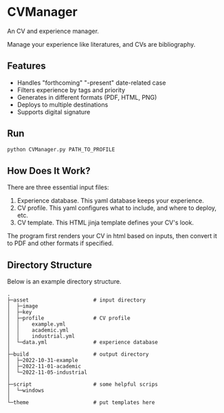# CVManager

An CV and experience manager.

Manage your experience like literatures, and CVs are bibliography.

## Features

- Handles "forthcoming" "-present" date-related case
- Filters experience by tags and priority
- Generates in different formats (PDF, HTML, PNG)
- Deploys to multiple destinations
- Supports digital signature

## Run

```bash
python CVManager.py PATH_TO_PROFILE
```

## How Does It Work?

There are three essential input files:

1. Experience database. This yaml database keeps your experience.
2. CV profile. This yaml configures what to include, and where to deploy, etc.
3. CV template. This HTML jinja template defines your CV's look.

The program first renders your CV in html based on inputs, then convert it to PDF and  other formats if specified.

## Directory Structure

Below is an example directory structure.

```plaintext
.
├─asset                     # input directory
│  ├─image
│  ├─key
│  ├─profile                # CV profile
│  │    example.yml
│  │    academic.yml
│  │    industrial.yml
│  └─data.yml               # experience database
│
├─build                     # output directory
│  ├─2022-10-31-example
│  ├─2022-11-01-academic
│  └─2022-11-05-industrial
│
├─script                    # some helpful scrips
│  └─windows
│                
└─theme                     # put templates here
```
